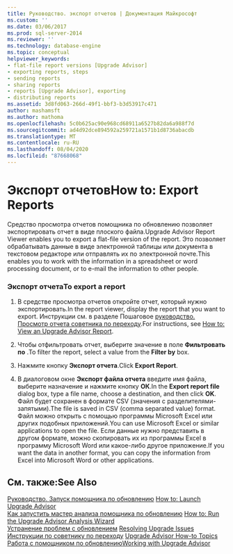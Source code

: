 ```yaml
---
title: Руководство. экспорт отчетов | Документация Майкрософт
ms.custom: ''
ms.date: 03/06/2017
ms.prod: sql-server-2014
ms.reviewer: ''
ms.technology: database-engine
ms.topic: conceptual
helpviewer_keywords:
- flat-file report versions [Upgrade Advisor]
- exporting reports, steps
- sending reports
- sharing reports
- reports [Upgrade Advisor], exporting
- distributing reports
ms.assetid: 3d8fd063-266d-49f1-bbf3-b3d53917c471
author: mashamsft
ms.author: mathoma
ms.openlocfilehash: 5c0b625ac90e968cd68911a6527b82da6a988f7d
ms.sourcegitcommit: ad4d92dce894592a259721a1571b1d8736abacdb
ms.translationtype: MT
ms.contentlocale: ru-RU
ms.lasthandoff: 08/04/2020
ms.locfileid: "87668068"
---
```

# <a name="how-to-export-reports"></a><span data-ttu-id="e5064-102">Экспорт отчетов</span><span class="sxs-lookup"><span data-stu-id="e5064-102">How to: Export Reports</span></span>
  <span data-ttu-id="e5064-103">Средство просмотра отчетов помощника по обновлению позволяет экспортировать отчет в виде плоского файла.</span><span class="sxs-lookup"><span data-stu-id="e5064-103">Upgrade Advisor Report Viewer enables you to export a flat-file version of the report.</span></span> <span data-ttu-id="e5064-104">Это позволяет обрабатывать данные в виде электронной таблицы или документа в текстовом редакторе или отправлять их по электронной почте.</span><span class="sxs-lookup"><span data-stu-id="e5064-104">This enables you to work with the information in a spreadsheet or word processing document, or to e-mail the information to other people.</span></span>  
  
### <a name="to-export-a-report"></a><span data-ttu-id="e5064-105">Экспорт отчета</span><span class="sxs-lookup"><span data-stu-id="e5064-105">To export a report</span></span>  
  
1.  <span data-ttu-id="e5064-106">В средстве просмотра отчетов откройте отчет, который нужно экспортировать.</span><span class="sxs-lookup"><span data-stu-id="e5064-106">In the report viewer, display the report that you want to export.</span></span> <span data-ttu-id="e5064-107">Инструкции см. в разделе Пошаговое [руководство. Просмотр отчета советника по переходу](../../../2014/sql-server/install/how-to-view-an-upgrade-advisor-report.md).</span><span class="sxs-lookup"><span data-stu-id="e5064-107">For instructions, see [How to: View an Upgrade Advisor Report](../../../2014/sql-server/install/how-to-view-an-upgrade-advisor-report.md).</span></span>  
  
2.  <span data-ttu-id="e5064-108">Чтобы отфильтровать отчет, выберите значение в поле **Фильтровать по** .</span><span class="sxs-lookup"><span data-stu-id="e5064-108">To filter the report, select a value from the **Filter by** box.</span></span>  
  
3.  <span data-ttu-id="e5064-109">Нажмите кнопку **Экспорт отчета**.</span><span class="sxs-lookup"><span data-stu-id="e5064-109">Click **Export Report**.</span></span>  
  
4.  <span data-ttu-id="e5064-110">В диалоговом окне **Экспорт файла отчета** введите имя файла, выберите назначение и нажмите кнопку **ОК**.</span><span class="sxs-lookup"><span data-stu-id="e5064-110">In the **Export report file** dialog box, type a file name, choose a destination, and then click **OK**.</span></span> <span data-ttu-id="e5064-111">Файл будет сохранен в формате CSV (значения с разделителями-запятыми).</span><span class="sxs-lookup"><span data-stu-id="e5064-111">The file is saved in CSV (comma separated value) format.</span></span> <span data-ttu-id="e5064-112">Файл можно открыть с помощью программы Microsoft Excel или других подобных приложений.</span><span class="sxs-lookup"><span data-stu-id="e5064-112">You can use Microsoft Excel or similar applications to open the file.</span></span> <span data-ttu-id="e5064-113">Если данные нужно представить в другом формате, можно скопировать их из программы Excel в программу Microsoft Word или какое-либо другое приложение.</span><span class="sxs-lookup"><span data-stu-id="e5064-113">If you want the data in another format, you can copy the information from Excel into Microsoft Word or other applications.</span></span>  
  
## <a name="see-also"></a><span data-ttu-id="e5064-114">См. также:</span><span class="sxs-lookup"><span data-stu-id="e5064-114">See Also</span></span>  
 <span data-ttu-id="e5064-115">[Руководство. Запуск помощника по обновлению](../../../2014/sql-server/install/how-to-launch-upgrade-advisor.md) </span><span class="sxs-lookup"><span data-stu-id="e5064-115">[How to: Launch Upgrade Advisor](../../../2014/sql-server/install/how-to-launch-upgrade-advisor.md) </span></span>  
 <span data-ttu-id="e5064-116">[Как запустить мастер анализа помощника по обновлению](../../../2014/sql-server/install/how-to-run-the-upgrade-advisor-analysis-wizard.md) </span><span class="sxs-lookup"><span data-stu-id="e5064-116">[How to: Run the Upgrade Advisor Analysis Wizard](../../../2014/sql-server/install/how-to-run-the-upgrade-advisor-analysis-wizard.md) </span></span>  
 <span data-ttu-id="e5064-117">[Устранение проблем с обновлением](../../../2014/sql-server/install/resolving-upgrade-issues.md) </span><span class="sxs-lookup"><span data-stu-id="e5064-117">[Resolving Upgrade Issues](../../../2014/sql-server/install/resolving-upgrade-issues.md) </span></span>  
 <span data-ttu-id="e5064-118">[Инструкции по советнику по переходу](../../../2014/sql-server/install/upgrade-advisor-how-to-topics.md) </span><span class="sxs-lookup"><span data-stu-id="e5064-118">[Upgrade Advisor How-to Topics](../../../2014/sql-server/install/upgrade-advisor-how-to-topics.md) </span></span>  
 [<span data-ttu-id="e5064-119">Работа с помощником по обновлению</span><span class="sxs-lookup"><span data-stu-id="e5064-119">Working with Upgrade Advisor</span></span>](../../../2014/sql-server/install/working-with-upgrade-advisor.md)  
  
  
